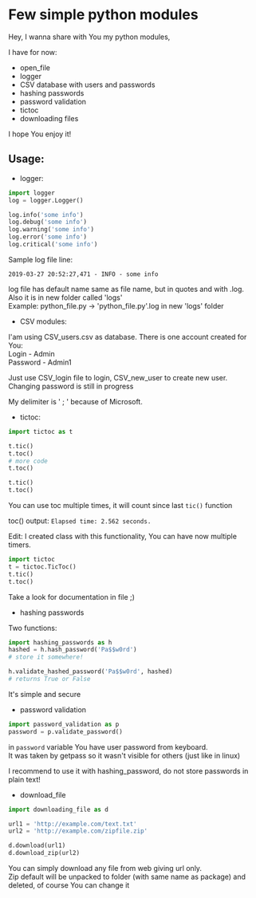 # Few simple python modules

Hey, I wanna share with You my python modules,

I have for now:
* open_file
* logger
* CSV database with users and passwords
* hashing passwords
* password validation
* tictoc
* downloading files

I hope You enjoy it!

## Usage:
* logger:  

```python
import logger
log = logger.Logger()

log.info('some info')
log.debug('some info')
log.warning('some info')
log.error('some info')
log.critical('some info')
```

Sample log file line:

`2019-03-27 20:52:27,471 - INFO - some info`

log file has default name same as file name, but in quotes and with .log.
Also it is in new folder called 'logs'  
Example: python_file.py -> 'python_file.py'.log in new 'logs' folder

* CSV modules:

I'am using CSV_users.csv as database. There is one account created for You:  
Login - Admin  
Password - Admin1

Just use CSV_login file to login, CSV_new_user to create new user.  
Changing password is still in progress  

My delimiter is ' ; ' because of Microsoft.

* tictoc:

```python
import tictoc as t

t.tic()
t.toc()
# more code
t.toc()

t.tic()
t.toc()
```
You can use toc multiple times, it will count since last `tic()` function

toc() output:
`Elapsed time: 2.562 seconds.`

Edit:
I created class with this functionality, You can have now multiple timers.
```python
import tictoc
t = tictoc.TicToc()
t.tic()
t.toc()
```

Take a look for documentation in file ;)

* hashing passwords

Two functions:
```python
import hashing_passwords as h
hashed = h.hash_password('Pa$$w0rd')
# store it somewhere!

h.validate_hashed_password('Pa$$w0rd', hashed)
# returns True or False
```
It's simple and secure 

* password validation

```python
import password_validation as p
password = p.validate_password()
```
in `password` variable You have user password from keyboard.   
It was taken by getpass so it wasn't visible for others (just like in linux)  

I recommend to use it with hashing_password, 
do not store passwords in plain text!

* download_file

```python
import downloading_file as d

url1 = 'http://example.com/text.txt'
url2 = 'http://example.com/zipfile.zip'

d.download(url1)
d.download_zip(url2)
```

You can simply download any file from web giving url only.  
Zip default will be unpacked to folder (with same name as package) and deleted, 
of course You can change it
